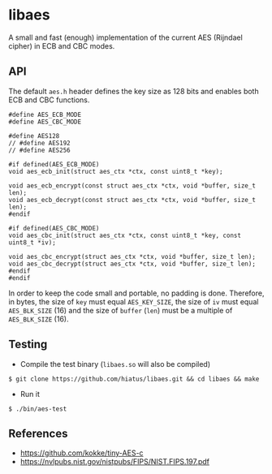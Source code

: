 libaes
======
A small and fast (enough) implementation of the current AES (Rijndael cipher) in ECB and CBC modes.

API
---
The default `aes.h` header defines the key size as 128 bits and enables both ECB and CBC functions.

```
#define AES_ECB_MODE
#define AES_CBC_MODE

#define AES128
// #define AES192
// #define AES256

#if defined(AES_ECB_MODE)
void aes_ecb_init(struct aes_ctx *ctx, const uint8_t *key);

void aes_ecb_encrypt(const struct aes_ctx *ctx, void *buffer, size_t len);
void aes_ecb_decrypt(const struct aes_ctx *ctx, void *buffer, size_t len);
#endif

#if defined(AES_CBC_MODE)
void aes_cbc_init(struct aes_ctx *ctx, const uint8_t *key, const uint8_t *iv);

void aes_cbc_encrypt(struct aes_ctx *ctx, void *buffer, size_t len);
void aes_cbc_decrypt(struct aes_ctx *ctx, void *buffer, size_t len);
#endif
#endif
```

In order to keep the code small and portable, no padding is done. Therefore, in bytes, the size of `key` must equal `AES_KEY_SIZE`, the size of `iv` must equal `AES_BLK_SIZE` (16) and the size of `buffer` (`len`) must be a multiple of `AES_BLK_SIZE` (16).

Testing
-------
- Compile the test binary (`libaes.so` will also be compiled)
```
$ git clone https://github.com/hiatus/libaes.git && cd libaes && make
```

- Run it
```
$ ./bin/aes-test
```

References
---------
- https://github.com/kokke/tiny-AES-c
- https://nvlpubs.nist.gov/nistpubs/FIPS/NIST.FIPS.197.pdf
